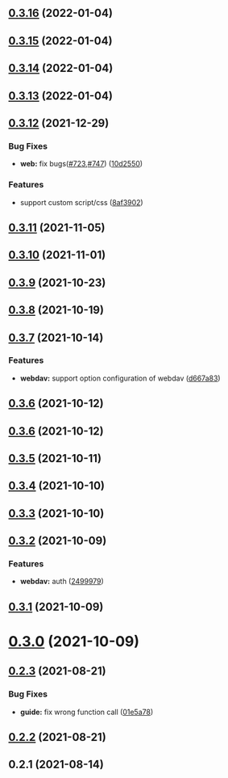 ## [0.3.16](https://github.com/reruin/sharelist/compare/v0.3.15...v0.3.16) (2022-01-04)



## [0.3.15](https://github.com/reruin/sharelist/compare/v0.3.14...v0.3.15) (2022-01-04)



## [0.3.14](https://github.com/reruin/sharelist/compare/v0.3.13...v0.3.14) (2022-01-04)



## [0.3.13](https://github.com/reruin/sharelist/compare/v0.3.12...v0.3.13) (2022-01-04)



## [0.3.12](https://github.com/reruin/sharelist/compare/v0.3.11...v0.3.12) (2021-12-29)


### Bug Fixes

* **web:** fix bugs([#723](https://github.com/reruin/sharelist/issues/723),[#747](https://github.com/reruin/sharelist/issues/747)) ([10d2550](https://github.com/reruin/sharelist/commit/10d25502248811a2d313d442f40592c66a5cd443))


### Features

* support custom script/css ([8af3902](https://github.com/reruin/sharelist/commit/8af390226a63373477d597a6f6b231e1c34f6cfa))



## [0.3.11](https://github.com/reruin/sharelist/compare/v0.3.10...v0.3.11) (2021-11-05)



## [0.3.10](https://github.com/reruin/sharelist/compare/v0.3.9...v0.3.10) (2021-11-01)



## [0.3.9](https://github.com/reruin/sharelist/compare/v0.3.8...v0.3.9) (2021-10-23)



## [0.3.8](https://github.com/reruin/sharelist/compare/v0.3.7...v0.3.8) (2021-10-19)



## [0.3.7](https://github.com/reruin/sharelist/compare/v0.3.6...v0.3.7) (2021-10-14)


### Features

* **webdav:** support option configuration of webdav ([d667a83](https://github.com/reruin/sharelist/commit/d667a830f8008a857d6ae827213d76992edbe306))



## [0.3.6](https://github.com/reruin/sharelist/compare/v0.3.5...v0.3.6) (2021-10-12)



## [0.3.6](https://github.com/reruin/sharelist/compare/v0.3.5...v0.3.6) (2021-10-12)



## [0.3.5](https://github.com/reruin/sharelist/compare/v0.3.4...v0.3.5) (2021-10-11)



## [0.3.4](https://github.com/reruin/sharelist/compare/v0.3.3...v0.3.4) (2021-10-10)



## [0.3.3](https://github.com/reruin/sharelist/compare/v0.3.2...v0.3.3) (2021-10-10)



## [0.3.2](https://github.com/reruin/sharelist/compare/v0.3.1...v0.3.2) (2021-10-09)


### Features

* **webdav:** auth ([2499979](https://github.com/reruin/sharelist/commit/2499979dcd8392864f505268411dbce15cd810dc))



## [0.3.1](https://github.com/reruin/sharelist/compare/v0.3.0...v0.3.1) (2021-10-09)



# [0.3.0](https://github.com/reruin/sharelist/compare/v0.2.4...v0.3.0) (2021-10-09)



## [0.2.3](https://github.com/reruin/sharelist/compare/v0.2.2...v0.2.3) (2021-08-21)


### Bug Fixes

* **guide:** fix wrong function call ([01e5a78](https://github.com/reruin/sharelist/commit/01e5a78f54b59ddcb8ac04b2d1c1297710f5946d))



## [0.2.2](https://github.com/reruin/sharelist/compare/v0.2.1...v0.2.2) (2021-08-21)



## 0.2.1 (2021-08-14)



